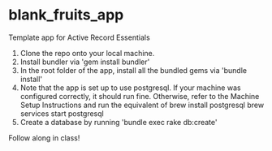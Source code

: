# blank_fruits_app
Template app for Active Record Essentials

1. Clone the repo onto your local machine. 
2. Install bundler via 'gem install bundler'
3. In the root folder of the app, install all the bundled gems via 'bundle install'
4. Note that the app is set up to use postgresql. If your machine was configured correctly, it should run fine. Otherwise, refer to the Machine Setup Instructions and run the equivalent of 
    brew install postgresql
    brew services start postgresql
5. Create a database by running 'bundle exec rake db:create'

Follow along in class!
